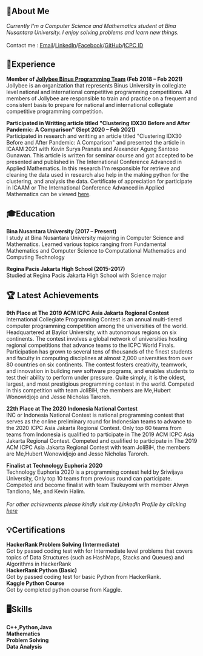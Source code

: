 <!-- To got better view of this cv please visit https://benedicka.github.io/My-Digital-CV/-->
## 🧑About Me

_Currently I'm a Computer Science and Mathematics student at Bina Nusantara University. I enjoy solving problems and learn new things._ <br><br>
Contact me : [Email](mailto:bens_91@yahoo.co.id)/[LinkedIn](https://www.linkedin.com/in/benedick-asdyo-997b981a2/)/[Facebook](https://web.facebook.com/ben.lijaya/)/[GitHub](https://github.com/benedicka)/[ICPC ID](https://icpc.global/ICPCID/TAWR9334OEVN)

## 💼Experience
**Member of [Jollybee Binus Programming Team](https://jollybee.binus.ac.id/) (Feb 2018 – Feb 2021)** <br>
Jollybee is an organization that represents Binus University in collegiate level national and international competitive programming competitions. All members of Jollybee are responsible to train and practice on a frequent and consistent basis to prepare for national and international collegiate competitive programming competition.

**Participated in Writting article titled "Clustering IDX30 Before and After Pandemic: A Comparison" (Sept 2020 – Feb 2021)**<br>
Participated in research and writting an article titled "Clustering IDX30 Before and After Pandemic: A Comparison" and presented the article in ICAAM 2021 with Kevin Surya Pranata and Alexander Agung Santoso Gunawan. This article is written for seminar course and got accepted to be presented and published in The International Conference Advanced in Applied Mathematics. In this research I'm responsible for retrieve and cleaning the data used in research also help in the making python for the clustering, and analysis the data. Certificate of appreciation for participate in ICAAM or The International Conference Advanced in Applied Mathematics can be viewed [here](https://drive.google.com/file/d/1_xkt74PAeDGWvRzzHl3VXFC7FNP1hiLI/view?usp=sharing).<br>

## 🎓Education
**Bina Nusantara University (2017 – Present)** <br>
I study at Bina Nusantara University majoring in Computer Science and Mathematics. Learned various topics ranging from Fundamental Mathematics and Computer Science to Computational Mathematics and Computing Technology

**Regina Pacis Jakarta High School (2015-2017)**<br>
Studied at Regina Pacis Jakarta High School with Science major

## 🏆 Latest Achievements

**9th Place at The 2019 ACM ICPC Asia Jakarta Regional Contest** <br>
International Collegiate Programming Contest is an annual multi-tiered computer programming competition among the universities of the world. Headquartered at Baylor University, with autonomous regions on six continents. The contest involves a global network of universities hosting regional competitions that advance teams to the ICPC World Finals. Participation has grown to several tens of thousands of the finest students and faculty in computing disciplines at almost 2,000 universities from over 80 countries on six continents. The contest fosters creativity, teamwork, and innovation in building new software programs, and enables students to test their ability to perform under pressure. Quite simply, it is the oldest, largest, and most prestigious programming contest in the world. Competed in this competition with team JoliBiH, the members are Me,Hubert Wonowidjojo and Jesse Nicholas Taroreh.

**22th Place at The 2020 Indonesia National Contest** <br>
INC or Indonesia National Contest is national programming contest that serves as the online preliminary round for Indonesian teams to advance to the 2020 ICPC Asia Jakarta Regional Contest. Only top 60 teams from teams from Indonesia is qualified to participate in The 2019 ACM ICPC Asia Jakarta Regional Contest. Competed and qualified to participate in The 2019 ACM ICPC Asia Jakarta Regional Contest with team JoliBiH, the members are Me,Hubert Wonowidjojo and Jesse Nicholas Taroreh.

**Finalist at Technology Euphoria 2020**<br>
Technology Euphoria 2020 is a programming contest held by Sriwijaya University, Only top 10 teams from previous round can participate. Competed and become finalist with team Tsukuyomi with member Alwyn Tandiono, Me, and Kevin Halim.<br> <br>
_For other achievments please kindly visit my LinkedIn Profile by clicking [here](https://www.linkedin.com/in/benedick-asdyo-997b981a2/)_

## 💡Certifications
**HackerRank Problem Solving (Intermediate)**<br>
Got by passed coding test with for Intermediate level problems that covers topics of Data Structures (such as HashMaps, Stacks and Queues) and Algorithms in HackerRank<br>
**HackerRank Python (Basic)**<br>
Got by passed coding test for basic Python from HackerRank.<br>
**Kaggle Python Course**<br>
Got by completed python course from Kaggle.<br>


## 🖥️Skills
**C++,Python,Java**<br>
**Mathematics**<br>
**Problem Solving**<br>
**Data Analysis**<br>



